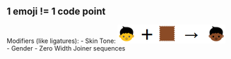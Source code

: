 ## 1 emoji != 1 code point

<div>
Modifiers (like ligatures):
- Skin Tone: <img src="./resources/skin_tone.png" class="inline-image" style="width: auto;">
- Gender
- Zero Width Joiner sequences
</div> <!-- .element: class="fragment" data-fragment-index="0" -->
